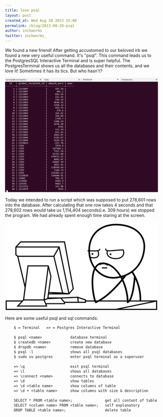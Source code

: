 ```yaml
---
title: love psql
layout: post
created_at: Wed Aug 28 2013 15:00
permalink: /blog/2013-08-28-psql
author: inchworms
twitter: inchworms_
---
```


We found a new friend! After getting accustomed to our beloved irb we found a new very useful command. It's "psql". This command leads us to the PostgresSQL Interactive Terminal and is super helpful. The PostgresTerminal shows us all the databases and their contents, and we love it! Sometimes it has its tics. But who hasn't?

![payment_data](/images/payment_data.png)

Today we intended to run a script which was supposed to put 278,601 rows into the database. After calculating that one row takes 4 seconds and that 278,602 rows would take us 1,114,404 seconds(i.e. 309 hours) we stopped the program. We had already spent enough time staring at the screen.

![waiting](/images/waiting-meme.png)

Here are some useful psql and sql commands:

		$ = Terminal   => = Postgres Interactive Terminal

		$ psql <name>             database terminal
		$ createdb <name>         create new database
		$ dropdb <name>           remove database
		$ psql -l                 shows all psql databases
		$ sudo su postgres        enter psql terminal as a superuser

		=> \q                     exit psql terminal
		=> \l                     shows all databases
		=> \connect <name>        connects to database
		=> \d                     show tables
		=> \d <table name>        show columns of table
		=> \d + <table name>      show columns with size & description

		SELECT * FROM <table name>;               get all content of table
		SELECT <column name> FROM <table name>;   self explanatory
		DROP TABLE <table name>;                  delete table

